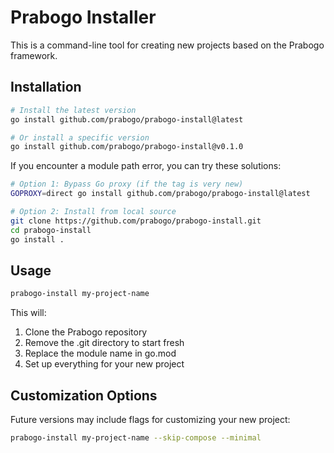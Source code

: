 # Prabogo Installer

This is a command-line tool for creating new projects based on the Prabogo framework.

## Installation

```sh
# Install the latest version
go install github.com/prabogo/prabogo-install@latest

# Or install a specific version
go install github.com/prabogo/prabogo-install@v0.1.0
```

If you encounter a module path error, you can try these solutions:

```sh
# Option 1: Bypass Go proxy (if the tag is very new)
GOPROXY=direct go install github.com/prabogo/prabogo-install@latest

# Option 2: Install from local source
git clone https://github.com/prabogo/prabogo-install.git
cd prabogo-install
go install .
```

## Usage

```sh
prabogo-install my-project-name
```

This will:
1. Clone the Prabogo repository
2. Remove the .git directory to start fresh
3. Replace the module name in go.mod
4. Set up everything for your new project

## Customization Options

Future versions may include flags for customizing your new project:

```sh
prabogo-install my-project-name --skip-compose --minimal
```